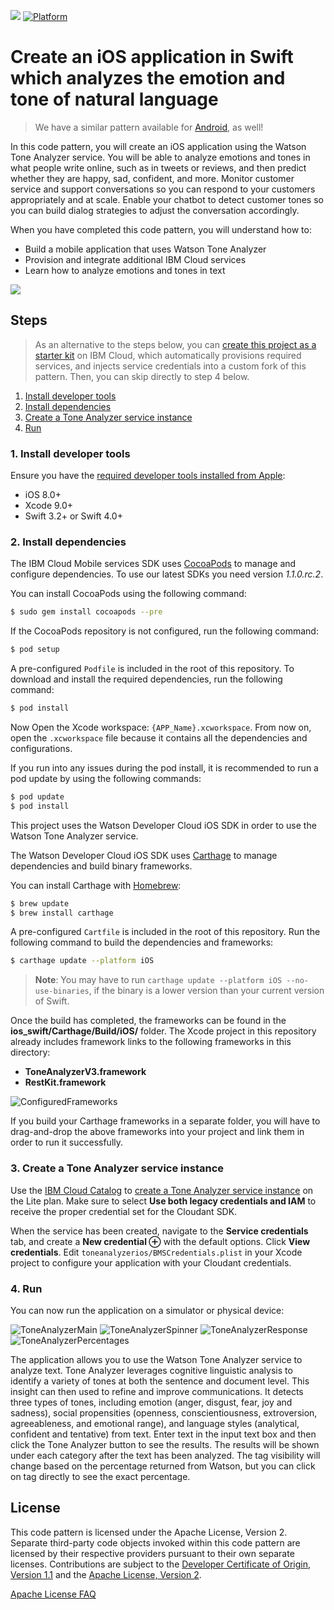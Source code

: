 [![](https://img.shields.io/badge/IBM%20Cloud-powered-blue.svg)](https://bluemix.net)
[![Platform](https://img.shields.io/badge/platform-ios_swift-lightgrey.svg?style=flat)](https://developer.apple.com/swift/)

# Create an iOS application in Swift which analyzes the emotion and tone of natural language

> We have a similar pattern available for [Android](https://github.com/IBM/tone-analyzer-android), as well!

In this code pattern, you will create an iOS application using the Watson Tone Analyzer service. You will be able to analyze emotions and tones in what people write online, such as in tweets or reviews, and then predict whether they are happy, sad, confident, and more. Monitor customer service and support conversations so you can respond to your customers appropriately and at scale. Enable your chatbot to detect customer tones so you can build dialog strategies to adjust the conversation accordingly.

When you have completed this code pattern, you will understand how to:

* Build a mobile application that uses Watson Tone Analyzer
* Provision and integrate additional IBM Cloud services
* Learn how to analyze emotions and tones in text

![](README_Images/architecture.png)

## Steps

> As an alternative to the steps below, you can [create this project as a starter kit](https://console.bluemix.net/developer/appledevelopment/create-app?defaultDeploymentToolchain=&defaultLanguage=IOS_SWIFT&env_id=ibm%3Ayp%3Aus-south&navMode=starterkits&starterKit=ec27f1fc-3410-3355-b774-fe1f783d8f9a) on IBM Cloud, which automatically provisions required services, and injects service credentials into a custom fork of this pattern. Then, you can skip directly to step 4 below.

1. [Install developer tools](#1-install-developer-tools)
1. [Install dependencies](#2-install-dependencies)
1. [Create a Tone Analyzer service instance](#3-create-a-tone-analyzer-service-instance)
1. [Run](#4-run)

### 1. Install developer tools

Ensure you have the [required developer tools installed from Apple](https://developer.apple.com/download/):

* iOS 8.0+
* Xcode 9.0+
* Swift 3.2+ or Swift 4.0+

### 2. Install dependencies

The IBM Cloud Mobile services SDK uses [CocoaPods](https://cocoapods.org/) to manage and configure dependencies. To use our latest SDKs you need version _1.1.0.rc.2_.

You can install CocoaPods using the following command:

```bash
$ sudo gem install cocoapods --pre
```

If the CocoaPods repository is not configured, run the following command:

```bash
$ pod setup
```

A pre-configured `Podfile` is included in the root of this repository. To download and install the required dependencies, run the following command:

```bash
$ pod install
```
Now Open the Xcode workspace: `{APP_Name}.xcworkspace`. From now on, open the `.xcworkspace` file because it contains all the dependencies and configurations.

If you run into any issues during the pod install, it is recommended to run a pod update by using the following commands:

```bash
$ pod update
$ pod install
```

This project uses the Watson Developer Cloud iOS SDK in order to use the Watson Tone Analyzer service.

The Watson Developer Cloud iOS SDK uses [Carthage](https://github.com/Carthage/Carthage) to manage dependencies and build binary frameworks.

You can install Carthage with [Homebrew](http://brew.sh/):

```bash
$ brew update
$ brew install carthage
```

A pre-configured `Cartfile` is included in the root of this repository. Run the
following command to build the dependencies and frameworks:

```bash
$ carthage update --platform iOS
```

> **Note**: You may have to run `carthage update --platform iOS --no-use-binaries`, if the binary is a lower version than your current version of Swift.

Once the build has completed, the frameworks can be found in the **ios_swift/Carthage/Build/iOS/** folder. The Xcode project in this repository already includes framework links to the following frameworks in this directory:

* **ToneAnalyzerV3.framework**
* **RestKit.framework**

![ConfiguredFrameworks](README_Images/ConfiguredFrameworks.png)

If you build your Carthage frameworks in a separate folder, you will have to drag-and-drop the above frameworks into your project and link them in order to run it successfully.

### 3. Create a Tone Analyzer service instance

Use the [IBM Cloud Catalog](https://console.bluemix.net/catalog/) to [create a Tone Analyzer service instance](https://console.bluemix.net/catalog/services/tone-analyzer) on the Lite plan. Make sure to select **Use both legacy credentials and IAM** to receive the proper credential set for the Cloudant SDK.

When the service has been created, navigate to the **Service credentials** tab, and create a **New credential ⊕** with the default options. Click **View credentials**. Edit `toneanalyzerios/BMSCredentials.plist` in your Xcode project to configure your application with your Cloudant credentials.

### 4. Run

You can now run the application on a simulator or physical device:

![ToneAnalyzerMain](README_Images/ToneAnalyzerMain.png)
![ToneAnalyzerSpinner](README_Images/ToneAnalyzerSpinner.png)
![ToneAnalyzerResponse](README_Images/ToneAnalyzerResponse.png)
![ToneAnalyzerPercentages](README_Images/ToneAnalyzerPercentages.png)

The application allows you to use the Watson Tone Analyzer service to analyze text. Tone Analyzer leverages cognitive linguistic analysis to identify a variety of tones at both the sentence and document level. This insight can then used to refine and improve communications. It detects three types of tones, including emotion (anger, disgust, fear, joy and sadness), social propensities (openness, conscientiousness, extroversion, agreeableness, and emotional range), and language styles (analytical, confident and tentative) from text. Enter text in the input text box and then click the Tone Analyzer button to see the results. The results will be shown under each category after the text has been analyzed. The tag visibility will change based on the percentage returned from Watson, but you can click on tag directly to see the exact percentage.

## License

This code pattern is licensed under the Apache License, Version 2. Separate third-party code objects invoked within this code pattern are licensed by their respective providers pursuant to their own separate licenses. Contributions are subject to the [Developer Certificate of Origin, Version 1.1](https://developercertificate.org/) and the [Apache License, Version 2](https://www.apache.org/licenses/LICENSE-2.0.txt).

[Apache License FAQ](https://www.apache.org/foundation/license-faq.html#WhatDoesItMEAN)
